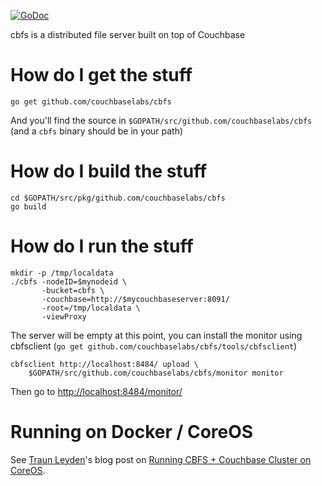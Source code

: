 [![GoDoc](https://godoc.org/github.com/couchbaselabs/cbfs?status.png)](https://godoc.org/github.com/couchbaselabs/cbfs)

cbfs is a distributed file server built on top of Couchbase

How do I get the stuff
======================

    go get github.com/couchbaselabs/cbfs

And you'll find the source in
`$GOPATH/src/github.com/couchbaselabs/cbfs` (and a `cbfs` binary
should be in your path)

How do I build the stuff
========================

```
cd $GOPATH/src/pkg/github.com/couchbaselabs/cbfs
go build
```

How do I run the stuff
======================

```
mkdir -p /tmp/localdata
./cbfs -nodeID=$mynodeid \
       -bucket=cbfs \
       -couchbase=http://$mycouchbaseserver:8091/
       -root=/tmp/localdata \
       -viewProxy
```

The server will be empty at this point, you can install the monitor
using cbfsclient (`go get github.com/couchbaselabs/cbfs/tools/cbfsclient`)

```
cbfsclient http://localhost:8484/ upload \
    $GOPATH/src/github.com/couchbaselabs/cbfs/monitor monitor
```

Then go to [http://localhost:8484/monitor/](http://localhost:8484/monitor/)

Running on Docker / CoreOS
==========================

See [Traun Leyden](https://github.com/tleyden)'s blog post on [Running CBFS + Couchbase Cluster on CoreOS](http://tleyden.github.io/blog/2014/11/14/running-cbfs/).
